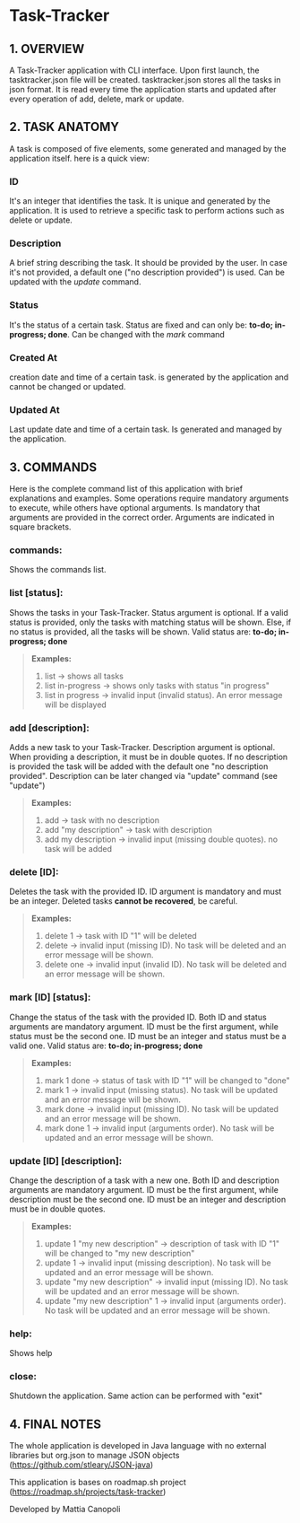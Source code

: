 # Task-Tracker

## 1. OVERVIEW

A Task-Tracker application with CLI interface.
Upon first launch, the tasktracker.json file will be created.
tasktracker.json stores all the tasks in json format. It is read every time the application starts and updated after
every operation of add, delete, mark or update.

## 2. TASK ANATOMY

A task is composed of five elements, some generated and managed by the application itself. here is a quick view:

### ID

It's an integer that identifies the task. It is unique and generated by the application. It is used to retrieve a
specific task to perform actions such as delete or update.

### Description

A brief string describing the task. It should be provided by the user. In case it's not provided, a default one ("no
description provided") is used. Can be updated with the *update* command.

### Status

It's the status of a certain task. Status are fixed and can only be: **to-do; in-progress; done**. Can be changed with
the *mark* command

### Created At

creation date and time of a certain task. is generated by the application and cannot be changed or updated.

### Updated At

Last update date and time of a certain task. Is generated and managed by the application.

## 3. COMMANDS

Here is the complete command list of this application with brief explanations and examples.
Some operations require mandatory arguments to execute, while others have optional arguments.
Is mandatory that arguments are provided in the correct order.
Arguments are indicated in square brackets.

### commands:

Shows the commands list.

### list [status]:

Shows the tasks in your Task-Tracker.
Status argument is optional.
If a valid status is provided, only the tasks with matching status will be shown.
Else, if no status is provided, all the tasks will be shown.
Valid status are: **to-do; in-progress; done**

> **Examples:**
>1. list -> shows all tasks
>2. list in-progress -> shows only tasks with status "in progress"
>3. list in progress -> invalid input (invalid status). An error message will be displayed

### add [description]:

Adds a new task to your Task-Tracker.
Description argument is optional.
When providing a description, it must be in double quotes.
If no description is provided the task will be added with the default one "no description provided".
Description can be later changed via "update" command (see "update")

> **Examples:**
>1. add -> task with no description
>2. add "my description" -> task with description
>3. add my description -> invalid input (missing double quotes). no task will be added

### delete [ID]:

Deletes the task with the provided ID.
ID argument is mandatory and must be an integer.
Deleted tasks **cannot be recovered**, be careful.

> **Examples:**
>1. delete 1 -> task with ID "1" will be deleted
>2. delete -> invalid input (missing ID). No task will be deleted and an error message will be shown.
>3. delete one -> invalid input (invalid ID). No task will be deleted and an error message will be shown.

### mark [ID] [status]:

Change the status of the task with the provided ID.
Both ID and status arguments are mandatory argument. ID must be the first argument, while status must be the second one.
ID must be an integer and status must be a valid one.
Valid status are: **to-do; in-progress; done**

> **Examples:**
>1. mark 1 done -> status of task with ID "1" will be changed to "done"
>2. mark 1 -> invalid input (missing status). No task will be updated and an error message will be shown.
>3. mark done -> invalid input (missing ID). No task will be updated and an error message will be shown.
>4. mark done 1 -> invalid input (arguments order). No task will be updated and an error message will be shown.

### update [ID] [description]:

Change the description of a task with a new one.
Both ID and description arguments are mandatory argument. ID must be the first argument, while description must be the
second one.
ID must be an integer and description must be in double quotes.

> **Examples:**
>1. update 1 "my new description" -> description of task with ID "1" will be changed to "my new description"
>2. update 1 -> invalid input (missing description). No task will be updated and an error message will be shown.
>3. update "my new description" -> invalid input (missing ID). No task will be updated and an error message will be shown.
>4. update "my new description" 1 -> invalid input (arguments order). No task will be updated and an error message will be
    shown.

### help:

Shows help

### close:

Shutdown the application. Same action can be performed with "exit"

## 4. FINAL NOTES

The whole application is developed in Java language with no external libraries but org.json to manage JSON
objects (https://github.com/stleary/JSON-java)

This application is bases on roadmap.sh project (https://roadmap.sh/projects/task-tracker)

Developed by Mattia Canopoli

